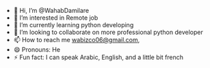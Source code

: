 - 👋 Hi, I’m @WahabDamilare
- 👀 I’m interested in Remote job 
- 🌱 I’m currently learning python developing 
- 💞️ I’m looking to collaborate on more professional python developer 
- 📫 How to reach me wabizco06@gmail.com, 
- 😄 Pronouns: He
- ⚡ Fun fact: I can speak Arabic, English, and a little bit french 

<!---
WahabDamilare/WahabDamilare is a ✨ special ✨ repository because its `README.md` (this file) appears on your GitHub profile.
You can click the Preview link to take a look at your changes.
--->
